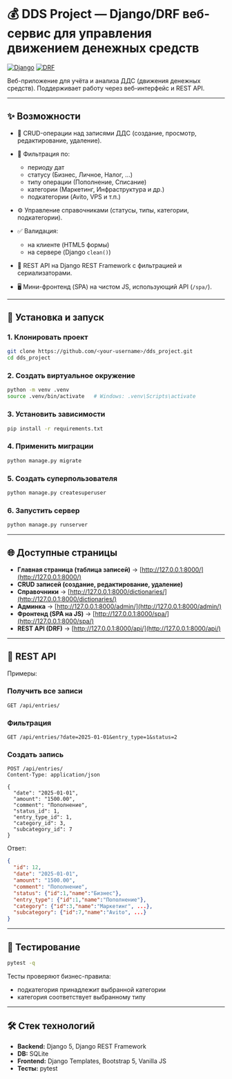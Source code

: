 # 💰 DDS Project — Django/DRF веб-сервис для управления движением денежных средств

[![Django](https://img.shields.io/badge/Django-5.0-green?logo=django)](https://www.djangoproject.com/)
[![DRF](https://img.shields.io/badge/DRF-3.15-red?logo=fastapi\&logoColor=white)](https://www.django-rest-framework.org/)

Веб-приложение для учёта и анализа ДДС (движения денежных средств).
Поддерживает работу через веб-интерфейс и REST API.

---

## ✨ Возможности

* 📑 CRUD-операции над записями ДДС (создание, просмотр, редактирование, удаление).
* 🔎 Фильтрация по:

  * периоду дат
  * статусу (Бизнес, Личное, Налог, ...)
  * типу операции (Пополнение, Списание)
  * категории (Маркетинг, Инфраструктура и др.)
  * подкатегории (Avito, VPS и т.п.)
* ⚙️ Управление справочниками (статусы, типы, категории, подкатегории).
* ✅ Валидация:

  * на клиенте (HTML5 формы)
  * на сервере (Django `clean()`)
* 🔗 REST API на Django REST Framework с фильтрацией и сериализаторами.
* 🖥️ Мини-фронтенд (SPA) на чистом JS, использующий API (`/spa/`).

---


## 🚀 Установка и запуск

### 1. Клонировать проект

```bash
git clone https://github.com/<your-username>/dds_project.git
cd dds_project
```

### 2. Создать виртуальное окружение

```bash
python -m venv .venv
source .venv/bin/activate   # Windows: .venv\Scripts\activate
```

### 3. Установить зависимости

```bash
pip install -r requirements.txt
```

### 4. Применить миграции

```bash
python manage.py migrate
```

### 5. Создать суперпользователя

```bash
python manage.py createsuperuser
```

### 6. Запустить сервер

```bash
python manage.py runserver
```

---

## 🌐 Доступные страницы

* **Главная страница (таблица записей)** → [http://127.0.0.1:8000/](http://127.0.0.1:8000/)
* **CRUD записей (создание, редактирование, удаление)**
* **Справочники** → [http://127.0.0.1:8000/dictionaries/](http://127.0.0.1:8000/dictionaries/)
* **Админка** → [http://127.0.0.1:8000/admin/](http://127.0.0.1:8000/admin/)
* **Фронтенд (SPA на JS)** → [http://127.0.0.1:8000/spa/](http://127.0.0.1:8000/spa/)
* **REST API (DRF)** → [http://127.0.0.1:8000/api/](http://127.0.0.1:8000/api/)

---

## 🔌 REST API

Примеры:

### Получить все записи

```http
GET /api/entries/
```

### Фильтрация

```http
GET /api/entries/?date=2025-01-01&entry_type=1&status=2
```

### Создать запись

```http
POST /api/entries/
Content-Type: application/json

{
  "date": "2025-01-01",
  "amount": "1500.00",
  "comment": "Пополнение",
  "status_id": 1,
  "entry_type_id": 1,
  "category_id": 3,
  "subcategory_id": 7
}
```

Ответ:

```json
{
  "id": 12,
  "date": "2025-01-01",
  "amount": "1500.00",
  "comment": "Пополнение",
  "status": {"id":1,"name":"Бизнес"},
  "entry_type": {"id":1,"name":"Пополнение"},
  "category": {"id":3,"name":"Маркетинг", ...},
  "subcategory": {"id":7,"name":"Avito", ...}
}
```

---

## 🧪 Тестирование

```bash
pytest -q
```

Тесты проверяют бизнес-правила:

* подкатегория принадлежит выбранной категории
* категория соответствует выбранному типу

---

## 🛠️ Стек технологий

* **Backend:** Django 5, Django REST Framework
* **DB:** SQLite
* **Frontend:** Django Templates, Bootstrap 5, Vanilla JS
* **Тесты:** pytest


